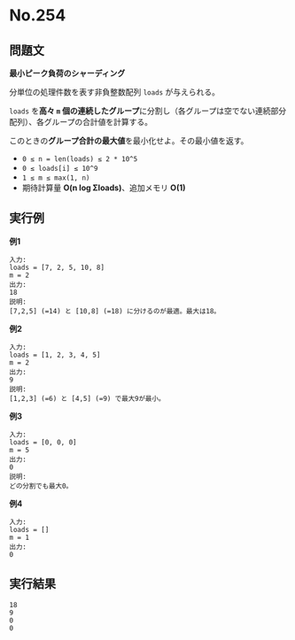 # No.254

## 問題文

**最小ピーク負荷のシャーディング**

分単位の処理件数を表す非負整数配列 `loads` が与えられる。

`loads` を**高々 `m` 個の連続したグループ**に分割し（各グループは空でない連続部分配列）、各グループの合計値を計算する。

このときの**グループ合計の最大値**を最小化せよ。その最小値を返す。

* `0 ≤ n = len(loads) ≤ 2 * 10^5`
* `0 ≤ loads[i] ≤ 10^9`
* `1 ≤ m ≤ max(1, n)`
* 期待計算量 **O(n log Σloads)**、追加メモリ **O(1)**

## 実行例

**例1**

```
入力:
loads = [7, 2, 5, 10, 8]
m = 2
出力:
18
説明:
[7,2,5] (=14) と [10,8] (=18) に分けるのが最適。最大は18。
```

**例2**

```
入力:
loads = [1, 2, 3, 4, 5]
m = 2
出力:
9
説明:
[1,2,3] (=6) と [4,5] (=9) で最大9が最小。
```

**例3**

```
入力:
loads = [0, 0, 0]
m = 5
出力:
0
説明:
どの分割でも最大0。
```

**例4**

```
入力:
loads = []
m = 1
出力:
0
```

## 実行結果

```
18
9
0
0
```
